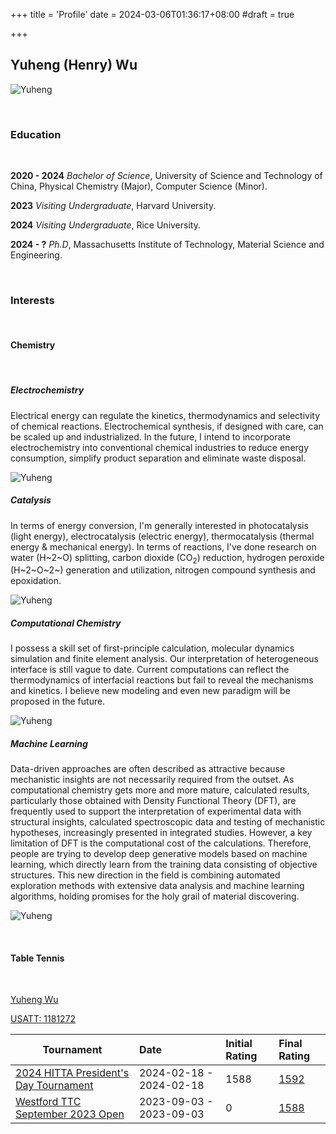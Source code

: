 +++
title = 'Profile'
date = 2024-03-06T01:36:17+08:00
#draft = true

+++
## Yuheng (Henry) Wu

![Yuheng](profile-img/selfie.jpg)

&nbsp;

### **Education**

&nbsp;

**2020 - 2024**   *Bachelor of Science*, University of Science and Technology of China, Physical Chemistry (Major), Computer Science (Minor).

**2023** *Visiting Undergraduate*, Harvard University.

**2024** *Visiting Undergraduate*, Rice University.

**2024 - ?** *Ph.D*, Massachusetts Institute of Technology, Material Science and Engineering.

&nbsp;

### **Interests**

&nbsp;

#### **Chemistry**

&nbsp;

##### Electrochemistry

Electrical energy can regulate the kinetics, thermodynamics and selectivity of chemical reactions. Electrochemical synthesis, if designed with care, can be scaled up and industrialized. In the future, I intend to incorporate electrochemistry into conventional chemical industries to reduce energy consumption, simplify product separation and eliminate waste disposal.

![Yuheng](profile-img/EChem.png)

##### Catalysis

In terms of energy conversion, I\'m generally interested in photocatalysis (light energy), electrocatalysis (electric energy), thermocatalysis (thermal energy & mechanical energy). In terms of reactions, I've done research on water (H~2~O) splitting, carbon dioxide (CO<sub>2</sub>) reduction, hydrogen peroxide (H~2~O~2~) generation and utilization, nitrogen compound synthesis and epoxidation.

![Yuheng](profile-img/Cat.png)

##### Computational Chemistry

I possess a skill set of first-principle calculation, molecular dynamics simulation and finite element analysis. Our interpretation of heterogeneous interface is still vague to date. Current computations can reflect the thermodynamics of interfacial reactions but fail to reveal the mechanisms and kinetics. I believe new modeling and even new paradigm will be proposed in the future.

![Yuheng](profile-img/Comput.png)

##### Machine Learning

Data-driven approaches are often described as attractive because mechanistic insights are not necessarily required from the outset. As computational chemistry gets more and more mature, calculated results, particularly those obtained with Density Functional Theory (DFT), are frequently used to support the interpretation of experimental data with structural insights, calculated spectroscopic data and testing of mechanistic hypotheses, increasingly presented in integrated studies. However, a key limitation of DFT is the computational cost of the calculations. Therefore, people are trying to develop deep generative models based on machine learning, which directly learn from the training data consisting of objective structures. This new direction in the field is combining automated exploration methods with extensive data analysis and machine learning algorithms, holding promises for the holy grail of material discovering.

![Yuheng](profile-img/ML.png)

&nbsp;

#### **Table Tennis**

&nbsp;

[Yuheng Wu](https://usatt.simplycompete.com/userAccount/up/181272?uai=181272&embedded=&max=20)

[USATT: 1181272](https://usatt.simplycompete.com/userAccount/up/181272?uai=181272&embedded=&max=20)

| Tournament                                                   | Date                    | Initial Rating | Final Rating                                                 |
| ------------------------------------------------------------ | :---------------------- | :------------- | :----------------------------------------------------------- |
| [2024 HITTA President's Day Tournament](https://usatt.simplycompete.com/t/tr/14937?uai=181272) | 2024-02-18 - 2024-02-18 | 1588           | [1592](https://usatt.simplycompete.com/exp/index?tri=14937&uai=181272) |
| [Westford TTC September 2023 Open](https://usatt.simplycompete.com/t/tr/14776?uai=181272) | 2023-09-03 - 2023-09-03 | 0              | [1588](https://usatt.simplycompete.com/exp/index?tri=14776&uai=181272) |


